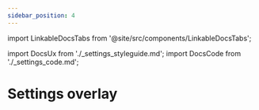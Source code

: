```yaml
---
sidebar_position: 4
---
```


import LinkableDocsTabs from '@site/src/components/LinkableDocsTabs';

import DocsUx from './\_settings_styleguide.md';
import DocsCode from './\_settings_code.md';

# Settings overlay

<LinkableDocsTabs>
  <DocsUx />
  <DocsCode />
</LinkableDocsTabs>
